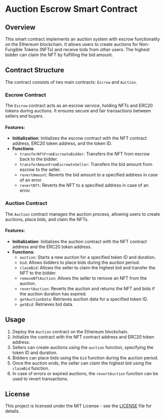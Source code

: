 

# Auction Escrow Smart Contract

## Overview

This smart contract implements an auction system with escrow functionality on the Ethereum blockchain. It allows users to create auctions for Non-Fungible Tokens (NFTs) and receive bids from other users. The highest bidder can claim the NFT by fulfilling the bid amount.

## Contract Structure

The contract consists of two main contracts: `Escrow` and `Auction`.

### Escrow Contract

The `Escrow` contract acts as an escrow service, holding NFTs and ERC20 tokens during auctions. It ensures secure and fair transactions between sellers and buyers.

#### Features:
- **Initialization**: Initializes the escrow contract with the NFT contract address, ERC20 token address, and the token ID.
- **Functions**:
  - `transferNftFromEscrowtoBidder`: Transfers the NFT from escrow back to the bidder.
  - `transferAmounFromEscrowtoSeller`: Transfers the bid amount from escrow to the seller.
  - `revertAmount`: Reverts the bid amount to a specified address in case of an error.
  - `revertNft`: Reverts the NFT to a specified address in case of an error.

### Auction Contract

The `Auction` contract manages the auction process, allowing users to create auctions, place bids, and claim the NFTs.

#### Features:
- **Initialization**: Initializes the auction contract with the NFT contract address and the ERC20 token address.
- **Functions**:
  - `auction`: Starts a new auction for a specified token ID and duration.
  - `bid`: Allows bidders to place bids during the auction period.
  - `claimBid`: Allows the seller to claim the highest bid and transfer the NFT to the bidder.
  - `removeNftAuction`: Allows the seller to remove an NFT from the auction.
  - `revertAuction`: Reverts the auction and returns the NFT and bids if the auction duration has expired.
  - `getAuctionData`: Retrieves auction data for a specified token ID.
  - `getBid`: Retrieves bid data.

## Usage

1. Deploy the `Auction` contract on the Ethereum blockchain.
2. Initialize the contract with the NFT contract address and ERC20 token address.
3. Sellers can create auctions using the `auction` function, specifying the token ID and duration.
4. Bidders can place bids using the `bid` function during the auction period.
5. Once the auction ends, the seller can claim the highest bid using the `claimBid` function.
6. In case of errors or expired auctions, the `revertAuction` function can be used to revert transactions.

## License

This project is licensed under the MIT License - see the [LICENSE](LICENSE) file for details.


